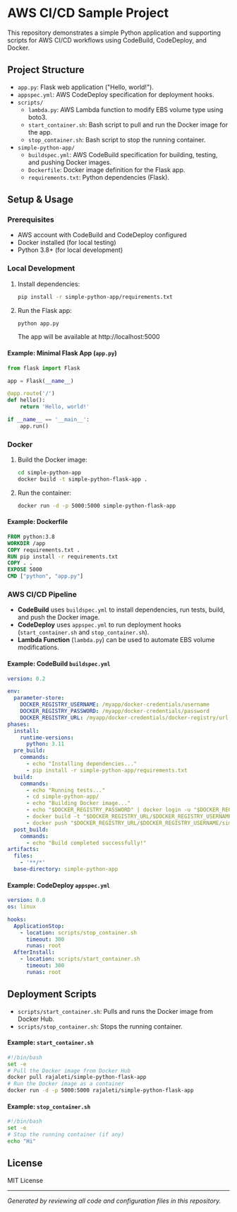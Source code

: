 # AWS CI/CD Sample Project

This repository demonstrates a simple Python application and supporting scripts for AWS CI/CD workflows using CodeBuild, CodeDeploy, and Docker.

## Project Structure

- `app.py`: Flask web application ("Hello, world!").
- `appspec.yml`: AWS CodeDeploy specification for deployment hooks.
- `scripts/`
  - `lambda.py`: AWS Lambda function to modify EBS volume type using boto3.
  - `start_container.sh`: Bash script to pull and run the Docker image for the app.
  - `stop_container.sh`: Bash script to stop the running container.
- `simple-python-app/`
  - `buildspec.yml`: AWS CodeBuild specification for building, testing, and pushing Docker images.
  - `Dockerfile`: Docker image definition for the Flask app.
  - `requirements.txt`: Python dependencies (Flask).

## Setup & Usage

### Prerequisites
- AWS account with CodeBuild and CodeDeploy configured
- Docker installed (for local testing)
- Python 3.8+ (for local development)

### Local Development
1. Install dependencies:
   ```sh
   pip install -r simple-python-app/requirements.txt
   ```
2. Run the Flask app:
   ```sh
   python app.py
   ```
   The app will be available at http://localhost:5000

#### Example: Minimal Flask App (`app.py`)
```python
from flask import Flask

app = Flask(__name__)

@app.route('/')
def hello():
    return 'Hello, world!'

if __name__ == '__main__':
    app.run()
```

### Docker
1. Build the Docker image:
   ```sh
   cd simple-python-app
   docker build -t simple-python-flask-app .
   ```
2. Run the container:
   ```sh
   docker run -d -p 5000:5000 simple-python-flask-app
   ```

#### Example: Dockerfile
```dockerfile
FROM python:3.8
WORKDIR /app
COPY requirements.txt .
RUN pip install -r requirements.txt
COPY . .
EXPOSE 5000
CMD ["python", "app.py"]
```

### AWS CI/CD Pipeline
- **CodeBuild** uses `buildspec.yml` to install dependencies, run tests, build, and push the Docker image.
- **CodeDeploy** uses `appspec.yml` to run deployment hooks (`start_container.sh` and `stop_container.sh`).
- **Lambda Function** (`lambda.py`) can be used to automate EBS volume modifications.

#### Example: CodeBuild `buildspec.yml`
```yaml
version: 0.2

env:
  parameter-store:
    DOCKER_REGISTRY_USERNAME: /myapp/docker-credentials/username
    DOCKER_REGISTRY_PASSWORD: /myapp/docker-credentials/password
    DOCKER_REGISTRY_URL: /myapp/docker-credentials/docker-registry/url
phases:
  install:
    runtime-versions:
      python: 3.11
  pre_build:
    commands:
      - echo "Installing dependencies..."
      - pip install -r simple-python-app/requirements.txt
  build:
    commands:
      - echo "Running tests..."
      - cd simple-python-app/
      - echo "Building Docker image..."
      - echo "$DOCKER_REGISTRY_PASSWORD" | docker login -u "$DOCKER_REGISTRY_USERNAME" --password-stdin "$DOCKER_REGISTRY_URL"
      - docker build -t "$DOCKER_REGISTRY_URL/$DOCKER_REGISTRY_USERNAME/simple-python-flask-app:latest" .
      - docker push "$DOCKER_REGISTRY_URL/$DOCKER_REGISTRY_USERNAME/simple-python-flask-app:latest"
  post_build:
    commands:
      - echo "Build completed successfully!"
artifacts:
  files:
    - '**/*'
  base-directory: simple-python-app
```

#### Example: CodeDeploy `appspec.yml`
```yaml
version: 0.0
os: linux

hooks:
  ApplicationStop:
    - location: scripts/stop_container.sh
      timeout: 300
      runas: root
  AfterInstall:
    - location: scripts/start_container.sh
      timeout: 300
      runas: root
```

## Deployment Scripts
- `scripts/start_container.sh`: Pulls and runs the Docker image from Docker Hub.
- `scripts/stop_container.sh`: Stops the running container.

#### Example: `start_container.sh`
```bash
#!/bin/bash
set -e
# Pull the Docker image from Docker Hub
docker pull rajaleti/simple-python-flask-app
# Run the Docker image as a container
docker run -d -p 5000:5000 rajaleti/simple-python-flask-app
```

#### Example: `stop_container.sh`
```bash
#!/bin/bash
set -e
# Stop the running container (if any)
echo "Hi"
```


## License
MIT License

---
*Generated by reviewing all code and configuration files in this repository.*